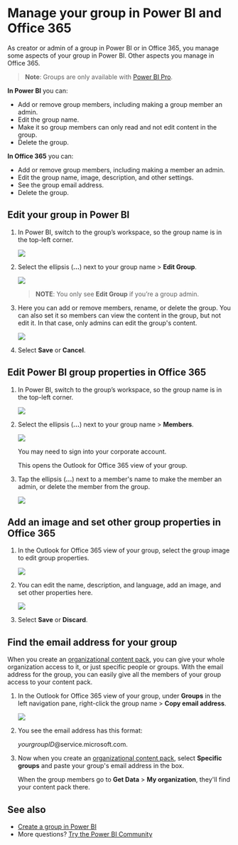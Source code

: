 <properties 
   pageTitle="Manage your group in Power BI and Office 365"
   description="Groups in Power BI are a collaborative experience built on Office 365 groups. Manage your groups in Power BI and also in Office 365."
   services="powerbi" 
   documentationCenter="" 
   authors="ajayan" 
   manager="erikre" 
   backup="maggiesMSFT"
   editor=""
   tags=""
   qualityFocus="no"
   qualityDate=""/>
 
<tags
   ms.service="powerbi"
   ms.devlang="NA"
   ms.topic="article"
   ms.tgt_pltfrm="NA"
   ms.workload="powerbi"
   ms.date="01/06/2017"
   ms.author="ajayan"/>
# Manage your group in Power BI and Office 365

As creator or admin of a group in Power BI or in Office 365, you manage some aspects of your group in Power BI. Other aspects you manage in Office 365. 

>**Note**: Groups are only available with [Power BI Pro](powerbi-power-bi-pro-content-what-is-it.md).

**In Power BI** you can:

-   Add or remove group members, including making a group member an admin.
-   Edit the group name.
-   Make it so group members can only read and not edit content in the group.
-   Delete the group.

**In Office 365** you can:

-   Add or remove group members, including making a member an admin.
-   Edit the group name, image, description, and other settings.
-   See the group email address.
-   Delete the group.

## Edit your group in Power BI

1.  In Power BI, switch to the group’s workspace, so the group name is in the top-left corner.  

    ![](media/powerbi-service-manage-your-group-in-power-bi-and-office-365/PBI_GroupWorkspaces.png)

2.  Select the ellipsis (**…**) next to your group name \> **Edit Group**.

    ![](media/powerbi-service-manage-your-group-in-power-bi-and-office-365/PBI_GrpeEllipsMenu.png)

    >**NOTE**: You only see **Edit Group** if you’re a group admin.

3.  Here you can add or remove members, rename, or delete the group. You can also set it so members can view the content in the group, but not edit it. In that case, only admins can edit the group's content.

    ![](media/powerbi-service-manage-your-group-in-power-bi-and-office-365/PBI_GrpEdit.png)

4.  Select **Save** or **Cancel**.

## Edit Power BI group properties in Office 365 

1.  In Power BI, switch to the group’s workspace, so the group name is in the top-left corner. 

    ![](media/powerbi-service-manage-your-group-in-power-bi-and-office-365/PBI_GroupWorkspaces.png)

2.  Select the ellipsis (**…**) next to your group name \> **Members**.

    ![](media/powerbi-service-manage-your-group-in-power-bi-and-office-365/PBI_GrpeEllipsMenu.png)

    You may need to sign into your corporate account.

    This opens the Outlook for Office 365 view of your group.

3.  Tap the ellipsis (**…**) next to a member's name to make the member an admin, or delete the member from the group. 

    ![](media/powerbi-service-manage-your-group-in-power-bi-and-office-365/pbi_managegroupo365.png)


## Add an image and set other group properties in Office 365

1.  In the Outlook for Office 365 view of your group, select the group image to edit group properties.

    ![](media/powerbi-service-manage-your-group-in-power-bi-and-office-365/pbi_editgroupo365.png)

2.  You can edit the name, description, and language, add an image, and set other properties here.

    ![](media/powerbi-service-manage-your-group-in-power-bi-and-office-365/pbi_editgrpo365dialog.png)

3.  Select **Save** or **Discard**.

## Find the email address for your group

When you create an [organizational content pack](powerbi-service-organizational-content-packs-introduction.md), you can give your whole organization access to it, or just specific people or groups. With the email address for the group, you can easily give all the members of your group access to your content pack. 

1.  In the Outlook for Office 365 view of your group, under **Groups** in the left navigation pane, right-click the group name \> **Copy email address**.

    ![](media/powerbi-service-manage-your-group-in-power-bi-and-office-365/power-bi-groups-email.png)

2.  You see the email address has this format:

    *yourgroupID*@service.microsoft.com. 

3.  Now when you create an [organizational content pack](powerbi-service-organizational-content-packs-introduction.md), select **Specific groups** and paste your group's email address in the box.  

    When the group members go to **Get Data** > **My organization**, they'll find your content pack there.

## See also


- [Create a group in Power BI](powerbi-service-create-a-group-in-power-bi.md)
- More questions? [Try the Power BI Community](http://community.powerbi.com/)
